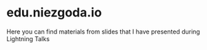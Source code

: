 # edu.niezgoda.io

Here you can find materials from slides that I have presented during Lightning Talks
